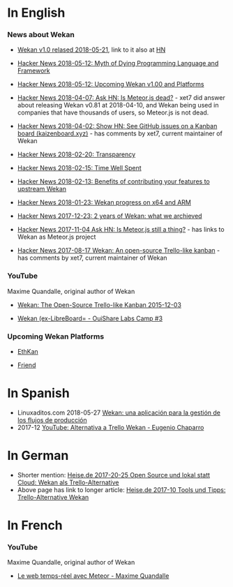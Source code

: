 # In English

### News about Wekan

* [Wekan v1.0 relased 2018-05-21](https://blog.wekan.team/2018/05/wekan-v1-00-released/index.html), link to it also at [HN](https://news.ycombinator.com/item?id=17120252) 

* [Hacker News 2018-05-12: Myth of Dying Programming Language and Framework](https://news.ycombinator.com/item?id=17054264)

* [Hacker News 2018-05-12: Upcoming Wekan v1.00 and Platforms](https://news.ycombinator.com/item?id=17054245)

* [Hacker News 2018-04-07: Ask HN: Is Meteor.js dead?](https://news.ycombinator.com/item?id=16782266) - xet7 did answer about releasing Wekan v0.81 at 2018-04-10, and Wekan being used in companies that have thousands of users, so Meteor.js is not dead.

* [Hacker News 2018-04-02: Show HN: See GitHub issues on a Kanban board (kaizenboard.xyz)](https://news.ycombinator.com/item?id=16732329) - has comments by xet7, current maintainer of Wekan

* [Hacker News 2018-02-20: Transparency](https://news.ycombinator.com/item?id=16421782)

* [Hacker News 2018-02-15: Time Well Spent](https://news.ycombinator.com/item?id=16382544)

* [Hacker News 2018-02-13: Benefits of contributing your features to upstream Wekan](https://news.ycombinator.com/item?id=16366387)

* [Hacker News 2018-01-23: Wekan progress on x64 and ARM](https://news.ycombinator.com/item?id=16209090)

* [Hacker News 2017-12-23: 2 years of Wekan: what we archieved](https://news.ycombinator.com/item?id=15994145)

* [Hacker News 2017-11-04 Ask HN: Is Meteor.js still a thing?](https://news.ycombinator.com/item?id=15624623) - has links to Wekan as Meteor.js project

* [Hacker News 2017-08-17 Wekan: An open-source Trello-like kanban](https://news.ycombinator.com/item?id=15039587) - has comments by xet7, current maintainer of Wekan

### YouTube

Maxime Quandalle, original author of Wekan

* [Wekan: The Open-Source Trello-like Kanban 2015-12-03](https://www.youtube.com/watch?v=N3iMLwCNOro)

* [Wekan (ex-LibreBoard= - OuiShare Labs Camp #3](https://www.youtube.com/watch?v=iTQt8YitlMA)

### Upcoming Wekan Platforms

* [EthKan](https://github.com/EthKan)

* [Friend](https://github.com/wekan/wekan/wiki/Friend)

# In Spanish

*  Linuxaditos.com 2018-05-27 [Wekan: una aplicación para la gestión de los flujos de producción](https://www.linuxadictos.com/wekan-una-aplicacion-para-la-gestion-de-los-flujos-de-produccion.htm)
* 2017-12 [YouTube: Alternativa a Trello Wekan - Eugenio Chaparro](https://www.youtube.com/playlist?list=PLCTD_CpMeEKTcv63j09oPz0L4JHHSNahp)

# In German

* Shorter mention: [Heise.de 2017-20-25 Open Source und lokal statt Cloud: Wekan als Trello-Alternative]( https://www.heise.de/ix/meldung/Open-Source-und-lokal-statt-Cloud-Wekan-als-Trello-Alternative-3871747.html)
* Above page has link to longer article: [Heise.de 2017-10 Tools und Tipps: Trello-Alternative Wekan](https://www.heise.de/ix/heft/Kartendeck-3838575.html)

# In French

### YouTube

Maxime Quandalle, original author of Wekan

* [Le web temps-réel avec Meteor - Maxime Quandalle](https://www.youtube.com/watch?v=ZZfiQXkssH0)